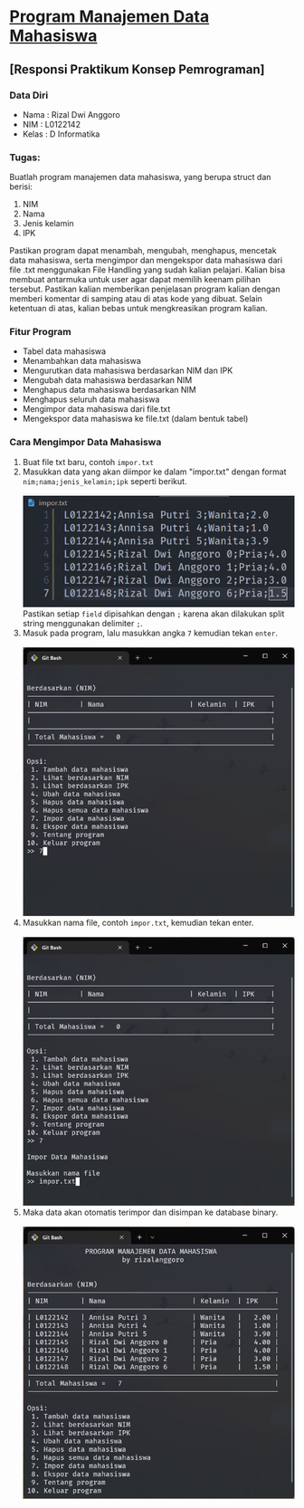 # [Program Manajemen Data Mahasiswa](https://github.com/rizalanggoro/PKP-Responsi-2)

## [Responsi Praktikum Konsep Pemrograman]

### Data Diri

- Nama : Rizal Dwi Anggoro
- NIM : L0122142
- Kelas : D Informatika

### Tugas:<br>

Buatlah program manajemen data mahasiswa, yang berupa struct dan berisi:

1. NIM
2. Nama
3. Jenis kelamin
4. IPK

Pastikan program dapat menambah, mengubah, menghapus, mencetak data mahasiswa,
serta mengimpor dan mengekspor data mahasiswa dari file .txt menggunakan File
Handling yang sudah kalian pelajari. Kalian bisa membuat antarmuka untuk user
agar dapat memilih keenam pilihan tersebut. Pastikan kalian memberikan
penjelasan program kalian dengan memberi komentar di samping atau di atas kode
yang dibuat. Selain ketentuan di atas, kalian bebas untuk mengkreasikan
program kalian.

### Fitur Program

- Tabel data mahasiswa
- Menambahkan data mahasiswa
- Mengurutkan data mahasiswa berdasarkan NIM dan IPK
- Mengubah data mahasiswa berdasarkan NIM
- Menghapus data mahasiswa berdasarkan NIM
- Menghapus seluruh data mahasiswa
- Mengimpor data mahasiswa dari file.txt
- Mengekspor data mahasiswa ke file.txt (dalam bentuk tabel)

### Cara Mengimpor Data Mahasiswa

1. Buat file txt baru, contoh `impor.txt`
2. Masukkan data yang akan diimpor ke dalam "impor.txt" dengan format `nim;nama;jenis_kelamin;ipk` seperti berikut. <br><br>
   ![Gambar Impor](images/ss1.png)<br>
   Pastikan setiap `field` dipisahkan dengan `;` karena akan dilakukan split string menggunakan delimiter `;`.
3. Masuk pada program, lalu masukkan angka `7` kemudian tekan `enter`. <br><br>
   ![Gambar Program](images/ss2.png)
4. Masukkan nama file, contoh `impor.txt`, kemudian tekan enter.<br><br>
   ![Gambar Impor](images/ss3.png)
5. Maka data akan otomatis terimpor dan disimpan ke database binary.<br><br>
   ![Gambar Setelah Impor](images/ss4.png)
